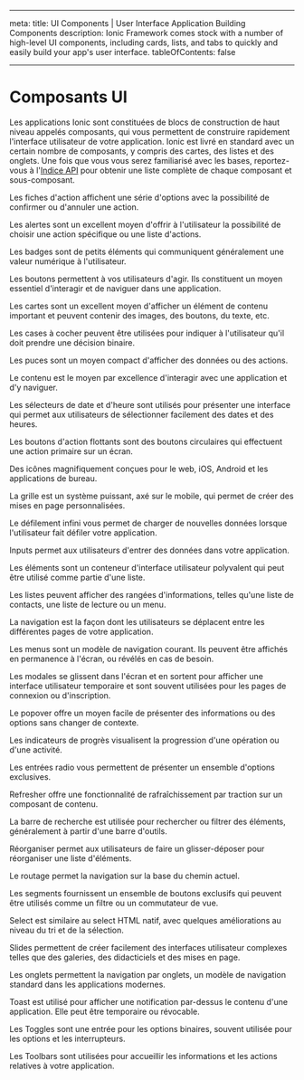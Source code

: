 * * *

meta: title: UI Components | User Interface Application Building Components description: Ionic Framework comes stock with a number of high-level UI components, including cards, lists, and tabs to quickly and easily build your app's user interface. tableOfContents: false

* * *

# Composants UI

Les applications Ionic sont constituées de blocs de construction de haut niveau appelés composants, qui vous permettent de construire rapidement l'interface utilisateur de votre application. Ionic est livré en standard avec un certain nombre de composants, y compris des cartes, des listes et des onglets. Une fois que vous vous serez familiarisé avec les bases, reportez-vous à l'[Indice API](/docs/api) pour obtenir une liste complète de chaque composant et sous-composant.

<docs-cards> <docs-card header="Action Sheet" href="/docs/api/action-sheet" img="/docs/assets/icons/feature-component-actionsheet-icon.png"> 

Les fiches d'action affichent une série d'options avec la possibilité de confirmer ou d'annuler une action.</docs-card>

<docs-card header="Alert" href="/docs/api/alert" icon="/docs/assets/icons/component-alert-icon.png"> 

Les alertes sont un excellent moyen d'offrir à l'utilisateur la possibilité de choisir une action spécifique ou une liste d'actions.</docs-card>

<docs-card header="Badge" href="/docs/api/badge" icon="/docs/assets/icons/component-badge-icon.png"> 

Les badges sont de petits éléments qui communiquent généralement une valeur numérique à l'utilisateur.</docs-card>

<docs-card header="Button" href="/docs/api/button" icon="/docs/assets/icons/component-button-icon.png"> 

Les boutons permettent à vos utilisateurs d'agir. Ils constituent un moyen essentiel d'interagir et de naviguer dans une application.</docs-card>

<docs-card header="Card" href="/docs/api/card" icon="/docs/assets/icons/component-card-icon.png"> 

Les cartes sont un excellent moyen d'afficher un élément de contenu important et peuvent contenir des images, des boutons, du texte, etc.</docs-card>

<docs-card header="Checkbox" href="/docs/api/checkbox" icon="/docs/assets/icons/component-checkbox-icon.png"> 

Les cases à cocher peuvent être utilisées pour indiquer à l'utilisateur qu'il doit prendre une décision binaire.</docs-card>

<docs-card header="Chip" href="/docs/api/chip" icon="/docs/assets/icons/component-chip-icon.png"> 

Les puces sont un moyen compact d'afficher des données ou des actions.</docs-card>

<docs-card header="Content" href="/docs/api/content" icon="/docs/assets/icons/component-content-icon.png"> 

Le contenu est le moyen par excellence d'interagir avec une application et d'y naviguer.</docs-card>

<docs-card header="Date & Time Pickers" href="/docs/api/datetime" icon="/docs/assets/icons/component-datetimepicker-icon.png"> 

Les sélecteurs de date et d'heure sont utilisés pour présenter une interface qui permet aux utilisateurs de sélectionner facilement des dates et des heures.</docs-card>

<docs-card header="Floating Action Button" href="/docs/api/fab" icon="/docs/assets/icons/component-fab-icon.png"> 

Les boutons d'action flottants sont des boutons circulaires qui effectuent une action primaire sur un écran.</docs-card>

<docs-card header="Icons" href="https://ionic.io/ionicons" img="/docs/assets/icons/feature-component-icons-icon.png"> 

Des icônes magnifiquement conçues pour le web, iOS, Android et les applications de bureau.</docs-card>

<docs-card header="Grid" href="/docs/api/grid" icon="/docs/assets/icons/component-grid-icon.png"> 

La grille est un système puissant, axé sur le mobile, qui permet de créer des mises en page personnalisées.</docs-card>

<docs-card header="Infinite Scroll" href="/docs/api/infinite-scroll" icon="/docs/assets/icons/component-infinitescroll-icon.png"> 

Le défilement infini vous permet de charger de nouvelles données lorsque l'utilisateur fait défiler votre application.</docs-card>

<docs-card header="Input" href="/docs/api/input" icon="/docs/assets/icons/component-input-icon.png"> 

Inputs permet aux utilisateurs d'entrer des données dans votre application.</docs-card>

<docs-card header="Item" href="/docs/api/item" icon="/docs/assets/icons/component-item-icon.png"> 

Les éléments sont un conteneur d'interface utilisateur polyvalent qui peut être utilisé comme partie d'une liste.</docs-card>

<docs-card header="List" href="/docs/api/list" icon="/docs/assets/icons/component-lists-icon.png"> 

Les listes peuvent afficher des rangées d'informations, telles qu'une liste de contacts, une liste de lecture ou un menu.</docs-card>

<docs-card header="Navigation" href="/docs/api/nav" img="/docs/assets/icons/feature-component-navigation-icon.png"> 

La navigation est la façon dont les utilisateurs se déplacent entre les différentes pages de votre application.</docs-card>

<docs-card header="Menu" href="/docs/api/menu" icon="/docs/assets/icons/component-menu-icon.png"> 

Les menus sont un modèle de navigation courant. Ils peuvent être affichés en permanence à l'écran, ou révélés en cas de besoin.</docs-card>

<docs-card header="Modal" href="/docs/api/modal" icon="/docs/assets/icons/component-modal-icon.png"> 

Les modales se glissent dans l'écran et en sortent pour afficher une interface utilisateur temporaire et sont souvent utilisées pour les pages de connexion ou d'inscription.</docs-card>

<docs-card header="Popover" href="/docs/api/popover" icon="/docs/assets/icons/component-popover-icon.png"> 

Le popover offre un moyen facile de présenter des informations ou des options sans changer de contexte.</docs-card>

<docs-card header="Progress Indicators" href="/docs/api/progress-bar" icon="/docs/assets/icons/component-progress-icon.png"> 

Les indicateurs de progrès visualisent la progression d'une opération ou d'une activité.</docs-card>

<docs-card header="Radio" href="/docs/api/radio" icon="/docs/assets/icons/component-radio-icon.png"> 

Les entrées radio vous permettent de présenter un ensemble d'options exclusives.</docs-card>

<docs-card header="Refresher" href="/docs/api/refresher" icon="/docs/assets/icons/component-refresher-icon.png"> 

Refresher offre une fonctionnalité de rafraîchissement par traction sur un composant de contenu.</docs-card>

<docs-card header="Searchbar" href="/docs/api/searchbar" img="/docs/assets/icons/feature-component-search-icon.png"> 

La barre de recherche est utilisée pour rechercher ou filtrer des éléments, généralement à partir d'une barre d'outils.</docs-card>

<docs-card header="Reorder" href="/docs/api/reorder" icon="/docs/assets/icons/component-reorder-icon.png"> 

Réorganiser permet aux utilisateurs de faire un glisser-déposer pour réorganiser une liste d'éléments.</docs-card>

<docs-card header="Routing" href="/docs/api/router" icon="/docs/assets/icons/component-routing-icon.png"> 

Le routage permet la navigation sur la base du chemin actuel.</docs-card>

<docs-card header="Segment" href="/docs/api/segment" icon="/docs/assets/icons/component-segment-icon.png"> 

Les segments fournissent un ensemble de boutons exclusifs qui peuvent être utilisés comme un filtre ou un commutateur de vue.</docs-card>

<docs-card header="Select" href="/docs/api/select" icon="/docs/assets/icons/component-select-icon.png"> 

Select est similaire au select HTML natif, avec quelques améliorations au niveau du tri et de la sélection.</docs-card>

<docs-card header="Slides" href="/docs/api/slides" icon="/docs/assets/icons/component-slides-icon.png"> 

Slides permettent de créer facilement des interfaces utilisateur complexes telles que des galeries, des didacticiels et des mises en page.</docs-card>

<docs-card header="Tabs" href="/docs/api/tabs" img="/docs/assets/icons/feature-component-tabs-icon.png"> 

Les onglets permettent la navigation par onglets, un modèle de navigation standard dans les applications modernes.</docs-card>

<docs-card header="Toast" href="/docs/api/toast" icon="/docs/assets/icons/component-toast-icon.png"> 

Toast est utilisé pour afficher une notification par-dessus le contenu d'une application. Elle peut être temporaire ou révocable.</docs-card>

<docs-card header="Toggle" href="/docs/api/toggle" icon="/docs/assets/icons/component-toggle-icon.png"> 

Les Toggles sont une entrée pour les options binaires, souvent utilisée pour les options et les interrupteurs.</docs-card>

<docs-card header="Toolbar" href="/docs/api/toolbar" icon="/docs/assets/icons/component-toolbar-icon.png"> 

Les Toolbars sont utilisées pour accueillir les informations et les actions relatives à votre application.</docs-card> </docs-cards>